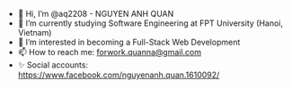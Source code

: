 - 👋 Hi, I’m @aq2208 - NGUYEN ANH QUAN
- 🌱 I’m currently studying Software Engineering at FPT University (Hanoi, Vietnam)
- 👀 I’m interested in becoming a Full-Stack Web Development
- 📫 How to reach me: forwork.quanna@gmail.com
- ✨ Social accounts: https://www.facebook.com/nguyenanh.quan.1610092/

<!---
aq2208/aq2208 is a ✨ special ✨ repository because its `README.md` (this file) appears on your GitHub profile.
You can click the Preview link to take a look at your changes.
--->
